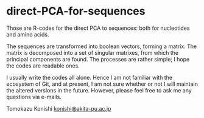# direct-PCA-for-sequences

Those are R-codes for the direct PCA to sequences: both for nucleotides and amino acids. 

The sequences are transformed into boolean vectors, forming a matrix. The matrix is decomposed into a set of singular matrixes, from which the principal components are found. The processes are rather simple; I hope the codes are readable ones. 

 I usually write the codes all alone. Hence I am not familiar with the ecosystem of Git, and at present, I am not sure whether or not I will maintain the altered versions in the future. However, please feel free to ask me any questions via e-mails.

Tomokazu Konishi
konishi@akita-pu.ac.jp

